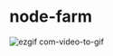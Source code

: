 # node-farm
![ezgif com-video-to-gif](https://user-images.githubusercontent.com/45710599/128424274-d45f0b27-4b4c-47e6-960e-c0eebd8e3c61.gif)
